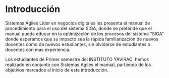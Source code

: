 # **Introducción**

Sistemas Ágiles Líder en negocios digitales les presenta el manual de procedimiento para el uso del sistema SIGA, donde se pretende que el manual pueda educar en la optimización de los procesos del sistema “SIGA” donde esperamos que su impacto sea la rápida familiarización de nuevos docentes como de nuevos estudiantes, sin olvidarse de estudiantes o docentes con mas experiencia.  

Los estudiantes de Primer semestre del INSTITUTO YAVIRAC, hemos realizado  en conjunto con Sistemas Agiles el manual, partiendo de los objetivos marcados al inicio de esta introducción.